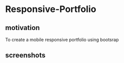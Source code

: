 # Responsive-Portfolio

## motivation
To create a mobile responsive portfolio using bootsrap

## screenshots
